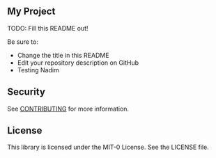 ## My Project

TODO: Fill this README out!

Be sure to:

* Change the title in this README
* Edit your repository description on GitHub
* Testing Nadim

## Security

See [CONTRIBUTING](CONTRIBUTING.md#security-issue-notifications) for more information.

## License

This library is licensed under the MIT-0 License. See the LICENSE file.

